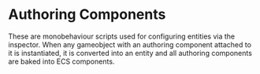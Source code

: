 # Authoring Components

These are monobehaviour scripts used for configuring entities via the inspector.
When any gameobject with an authoring component attached to it is instantiated,
it is converted into an entity and all authoring components are baked into ECS components. 
